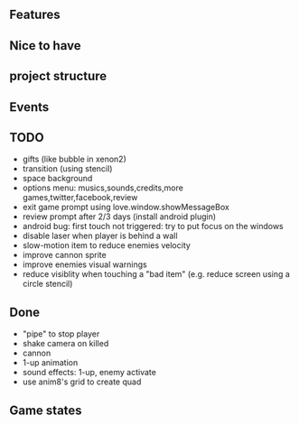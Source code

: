 ## Features

## Nice to have

## project structure

## Events

## TODO

* gifts (like bubble in xenon2)
* transition (using stencil)
* space background
* options menu: musics,sounds,credits,more games,twitter,facebook,review
* exit game prompt using love.window.showMessageBox
* review prompt after 2/3 days (install android plugin)
* android bug: first touch not triggered: try to put focus on the windows
* disable laser when player is behind a wall
* slow-motion item to reduce enemies velocity
* improve cannon sprite
* improve enemies visual warnings
* reduce visiblity when touching a "bad item" (e.g. reduce screen using a circle stencil)

## Done
* "pipe" to stop player
* shake camera on killed
* cannon
* 1-up animation
* sound effects: 1-up, enemy activate
* use anim8's grid to create quad

## Game states
